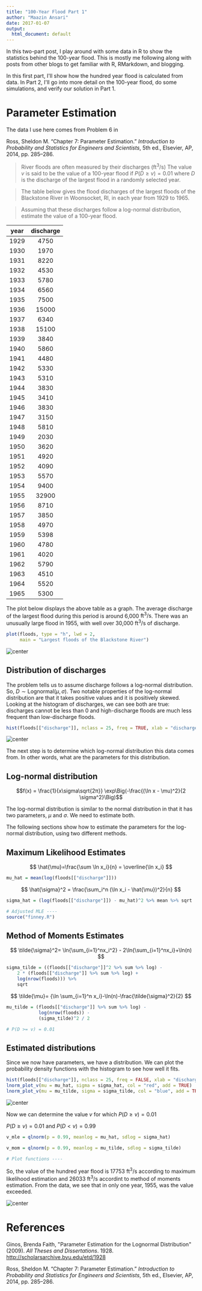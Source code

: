 ```yaml
---
title: "100-Year Flood Part 1"
author: "Maazin Ansari"
date: 2017-01-07
output:
  html_document: default
---
```



In this two-part post, I play around with some data in R to show the statistics behind the 100-year flood. This is mostly me following along with posts from other blogs to get familiar with R, RMarkdown, and blogging. 

In this first part, I'll show how the hundred year flood is calculated from data. In Part 2, I'll go into more detail on the 100-year flood, do some simulations, and verify our solution in Part 1.

# Parameter Estimation

The data I use here comes from Problem 6 in 

Ross, Sheldon M. “Chapter 7: Parameter Estimation.” *Introduction to Probability and Statistics for Engineers and Scientists*, 5th ed., Elsevier, AP, 2014, pp. 285–286.

> River floods are often measured by their discharges ($\text{ft}^3/\text{s}$)
The value $v$ is said to be the value of a 100-year flood if $P(D \geq v) = 0.01$
where $D$ is the discharge of the largest flood in a randomly selected year.  

> The table below gives the flood discharges of the largest floods of the Blackstone River in Woonsocket, RI, in each year from 1929 to 1965.  

> Assuming that these discharges follow a log-normal distribution, estimate the value of a 100-year flood.


| year | discharge |
|:----:|:---------:|
| 1929 |   4750    |
| 1930 |   1970    |
| 1931 |   8220    |
| 1932 |   4530    |
| 1933 |   5780    |
| 1934 |   6560    |
| 1935 |   7500    |
| 1936 |   15000   |
| 1937 |   6340    |
| 1938 |   15100   |
| 1939 |   3840    |
| 1940 |   5860    |
| 1941 |   4480    |
| 1942 |   5330    |
| 1943 |   5310    |
| 1944 |   3830    |
| 1945 |   3410    |
| 1946 |   3830    |
| 1947 |   3150    |
| 1948 |   5810    |
| 1949 |   2030    |
| 1950 |   3620    |
| 1951 |   4920    |
| 1952 |   4090    |
| 1953 |   5570    |
| 1954 |   9400    |
| 1955 |   32900   |
| 1956 |   8710    |
| 1957 |   3850    |
| 1958 |   4970    |
| 1959 |   5398    |
| 1960 |   4780    |
| 1961 |   4020    |
| 1962 |   5790    |
| 1963 |   4510    |
| 1964 |   5520    |
| 1965 |   5300    |

The plot below displays the above table as a graph. The average discharge of the largest flood during this period is around 6,000 $\text{ft}^3/\text{s}$. There was an unusually large flood in 1955, with well over 30,000 $\text{ft}^3/\text{s}$ of discharge.


```r
plot(floods, type = "h", lwd = 2,
     main = "Largest floods of the Blackstone River")
```

<img src="/static/HundredYrFlood1/time-plot-1.png" title="center" alt="center" style="display: block; margin: auto;" />

## Distribution of discharges

The problem tells us to assume discharge follows a log-normal distribution. So, $D \sim \text{Lognormal}(\mu, \sigma)$. Two notable properties of the log-normal distribution are that it takes positive values and it is positively skewed. Looking at the histogram of discharges, we can see both are true: discharges cannot be less than 0 and high-discharge floods are much less frequent than low-discharge floods.


```r
hist(floods[["discharge"]], nclass = 25, freq = TRUE, xlab = "discharge", main = "")
```

<img src="/static/HundredYrFlood1/hist-1-1.png" title="center" alt="center" style="display: block; margin: auto;" />

The next step is to determine which log-normal distribution this data comes from. In other words, what are the parameters for this distribution.

## Log-normal distribution

$$f(x) = \frac{1}{x\sigma\sqrt{2π}} \exp\Big(-\frac{(\ln x - \mu)^2}{2 \sigma^2}\Big)$$

The log-normal distribution is similar to the normal distribution in that it has two parameters, $\mu$ and $\sigma$. We need to estimate both.

The following sections show how to estimate the parameters for the log-normal distribution, using two different methods.

## Maximum Likelihood Estimates

$$
\hat{\mu}=\frac{\sum \ln x_i}{n} = \overline{\ln x_i}
$$


```r
mu_hat = mean(log(floods[["discharge"]]))
```

$$
\hat{\sigma}^2 = \frac{\sum_i^n (\ln x_i - \hat{\mu})^2}{n}
$$


```r
sigma_hat = (log(floods[["discharge"]]) - mu_hat)^2 %>% mean %>% sqrt

# Adjusted MLE ----
source("finney.R")
```

## Method of Moments Estimates

$$
\tilde{\sigma}^2= \ln{\sum_{i=1}^nx_i^2} - 2\ln{\sum_{i=1}^nx_i}+\ln(n)
$$


```r
sigma_tilde = ((floods[["discharge"]]^2 %>% sum %>% log) -
    2 * (floods[["discharge"]] %>% sum %>% log) +
    log(nrow(floods))) %>%
    sqrt
```

$$
\tilde{\mu}= {\ln \sum_{i=1}^n x_i}-\ln(n)-\frac{\tilde{\sigma}^2}{2}
$$


```r
mu_tilde = (floods[["discharge"]] %>% sum %>% log) -
            log(nrow(floods)) - 
            (sigma_tilde)^2 / 2

# P(D >= v) = 0.01
```

## Estimated distributions

Since we now have parameters, we have a distribution. We can plot the probability density functions with the histogram to see how well it fits.


```r
hist(floods[["discharge"]], nclass = 25, freq = FALSE, xlab = "discharge", main = "")
lnorm_plot_v(mu = mu_hat, sigma = sigma_hat, col = "red", add = TRUE)
lnorm_plot_v(mu = mu_tilde, sigma = sigma_tilde, col = "blue", add = TRUE)
```

![center](/static/HundredYrFlood1/hist-2-1.png)

Now we can determine the value $v$ for which $P(D \geq v) = 0.01$

$P(D \geq v) = 0.01$ and $P(D <  v) = 0.99$


```r
v_mle = qlnorm(p = 0.99, meanlog = mu_hat, sdlog = sigma_hat)
```


```r
v_mom = qlnorm(p = 0.99, meanlog = mu_tilde, sdlog = sigma_tilde)

# Plot functions ----
```

So, the value of the hundred year flood is 17753 $\text{ft}^3/\text{s}$ according to maximum likelihood estimation and 26033 $\text{ft}^3/\text{s}$ accordint to method of moments estimation. From the data, we see that in only one year, 1955, was the value exceeded.

<img src="/static/HundredYrFlood1/lnorm-plots-1.png" title="center" alt="center" style="display: block; margin: auto;" />

# References

Ginos, Brenda Faith, "Parameter Estimation for the Lognormal Distribution" (2009). *All Theses and Dissertations*. 1928. http://scholarsarchive.byu.edu/etd/1928

Ross, Sheldon M. “Chapter 7: Parameter Estimation.” *Introduction to Probability and Statistics for Engineers and Scientists*, 5th ed., Elsevier, AP, 2014, pp. 285–286.
